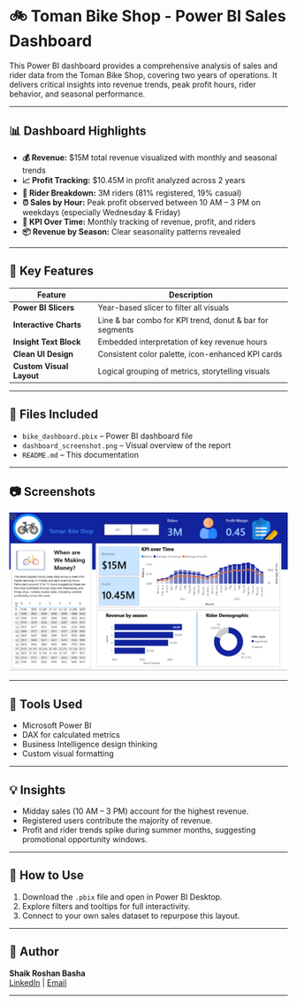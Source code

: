 # 🚲 Toman Bike Shop - Power BI Sales Dashboard

This Power BI dashboard provides a comprehensive analysis of sales and rider data from the Toman Bike Shop, covering two years of operations. It delivers critical insights into revenue trends, peak profit hours, rider behavior, and seasonal performance.

---

## 📊 Dashboard Highlights

- **💰 Revenue:** $15M total revenue visualized with monthly and seasonal trends
- **📈 Profit Tracking:** $10.45M in profit analyzed across 2 years
- **👥 Rider Breakdown:** 3M riders (81% registered, 19% casual)
- **⏰ Sales by Hour:** Peak profit observed between 10 AM – 3 PM on weekdays (especially Wednesday & Friday)
- **📅 KPI Over Time:** Monthly tracking of revenue, profit, and riders
- **📦 Revenue by Season:** Clear seasonality patterns revealed

---

## 📌 Key Features

| Feature                   | Description                                            |
|--------------------------|--------------------------------------------------------|
| **Power BI Slicers**     | Year-based slicer to filter all visuals                |
| **Interactive Charts**   | Line & bar combo for KPI trend, donut & bar for segments |
| **Insight Text Block**   | Embedded interpretation of key revenue hours           |
| **Clean UI Design**      | Consistent color palette, icon-enhanced KPI cards      |
| **Custom Visual Layout** | Logical grouping of metrics, storytelling visuals      |

---

## 📂 Files Included

- `bike_dashboard.pbix` – Power BI dashboard file
- `dashboard_screenshot.png` – Visual overview of the report
- `README.md` – This documentation

---

## 📷 Screenshots

![Dashboard Overview](Screenshot1.png)

---

## 🧠 Tools Used

- Microsoft Power BI
- DAX for calculated metrics
- Business Intelligence design thinking
- Custom visual formatting

---

## 💡 Insights

- Midday sales (10 AM – 3 PM) account for the highest revenue.
- Registered users contribute the majority of revenue.
- Profit and rider trends spike during summer months, suggesting promotional opportunity windows.

---

## 🔗 How to Use

1. Download the `.pbix` file and open in Power BI Desktop.
2. Explore filters and tooltips for full interactivity.
3. Connect to your own sales dataset to repurpose this layout.

---

## 🧾 Author

**Shaik Roshan Basha**  
[LinkedIn](https://www.linkedin.com/in/roshan-shaik0337/) | [Email](mailto:roshanshaik378@gmail.com)

---

